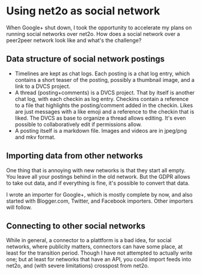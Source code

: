 # Using net2o as social network #

When Google+ shut down, I took the opportunity to accelerate my plans on
running social networks over net2o.  How does a social network over a
peer2peer network look like and what's the challenge?

## Data structure of social network postings ##

* Timelines are kept as chat logs.  Each posting is a chat log entry, which
  contains a short teaser of the posting, possibly a thumbnail image, and a
  link to a DVCS project.
* A thread (posting+comments) is a DVCS project.  That by itself is another
  chat log, with each checkin as log entry.  Checkins contain a reference to a
  file that highlights the posting/comment added in the checkin.  Likes are
  just messages with a like emoji and a reference to the checkin that is
  liked.  The DVCS as base to organize a thread allows editing.  It's even
  possible to collaboratively edit if permissions allow.
* A posting itself is a markdown file.  Images and videos are in jpeg/png and
  mkv format.

## Importing data from other networks ##

One thing that is annoying with new networks is that they start all empty.
You leave all your postings behind in the old network.  But the GDPR allows to
take out data, and if everything is fine, it's possible to convert that data.

I wrote an importer for Google+, which is mostly complete by now, and also
started with Blogger.com, Twitter, and Facebook importers.  Other importers
will follow.

## Connecting to other social networks ##

While in general, a connector to a plattform is a bad idea, for social
networks, where publicity matters, connectors can have some place, at least
for the transition period.  Though I have not attempted to actually write one;
but at least for networks that have an API, you could import feeds into
net2o, and (with severe limitations) crosspost from net2o.
